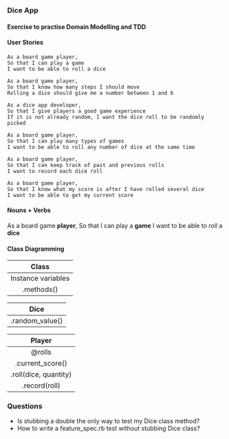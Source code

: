 ### Dice App
#### Exercise to practise Domain Modelling and TDD

#### User Stories
```
As a board game player,
So that I can play a game
I want to be able to roll a dice
```

```
As a board game player,
So that I know how many steps I should move
Rolling a dice should give me a number between 1 and 6
```

```
As a dice app developer,
So that I give players a good game experience
If it is not already random, I want the dice roll to be randomly picked
```

```
As a board game player,
So that I can play many types of games
I want to be able to roll any number of dice at the same time
```

```
As a board game player,
So that I can keep track of past and previous rolls
I want to record each dice roll
```

```
As a board game player,
So that I know what my score is after I have rolled several dice
I want to be able to get my current score
```


#### Nouns + Verbs
As a board game **player**,
So that I can play a **game**
I want to be able to *roll* a **dice**


#### Class Diagramming

| Class              |
|:------------------:|
| Instance variables |
| .methods()         | 


| Dice            | 
|:---------------:|
| .random_value() | <--- Integer (1-6)


| Player                | 
|:---------------------:|
| @rolls                | <--- Array  
| .current_score()      |
| .roll(dice, quantity) | 
| .record(roll)         |

### Questions 

* Is stubbing a double the only way to test my Dice class method? 
* How to write a feature_spec.rb test without stubbing Dice class?